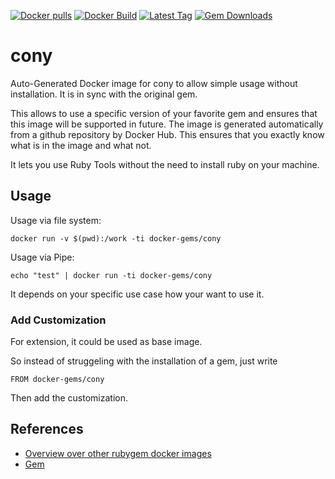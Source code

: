 [![Docker pulls](https://img.shields.io/docker/pulls/rubygem/cony.svg)](https://hub.docker.com/r/rubygem/cony/)
[![Docker Build](https://img.shields.io/docker/automated/rubygem/cony.svg)](https://hub.docker.com/r/rubygem/cony/)
[![Latest Tag](https://img.shields.io/github/tag/docker-rubygem/cony.svg)](https://hub.docker.com/r/rubygem/cony/)
[![Gem Downloads](https://img.shields.io/gem/dt/cony.svg)](https://rubygems.org/gems/cony/)
# cony

Auto-Generated Docker image for cony to allow simple usage without installation.
It is in sync with the original gem.

This allows to use a specific version of your favorite gem and ensures that this image will be supported in future.
The image is generated automatically from a github repository by Docker Hub.
This ensures that you exactly know what is in the image and what not.

It lets you use Ruby Tools without the need to install ruby on your machine.

## Usage

Usage via file system:

`docker run -v $(pwd):/work -ti docker-gems/cony`

Usage via Pipe:

`echo "test" | docker run -ti docker-gems/cony`

It depends on your specific use case how your want to use it.

### Add Customization

For extension, it could be used as base image.

So instead of struggeling with the installation of a gem, just write

`FROM docker-gems/cony`

Then add the customization.

## References

 - [Overview over other rubygem docker images](https://github.com/thinkbot/docker-rubygem)
 - [Gem](https://rubygems.org/gems/cony/)
